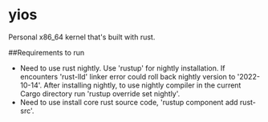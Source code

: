 # yios

Personal x86_64 kernel that's built with rust.

##Requirements to run
- Need to use rust nightly. Use 'rustup' for nightly installation. If encounters 'rust-lld' linker error
could roll back nightly version to '2022-10-14'. After installing nightly, to use nightly compiler in the
current Cargo directory run 'rustup override set nightly'.
- Need to use install core rust source code, 'rustup component add rust-src'.
